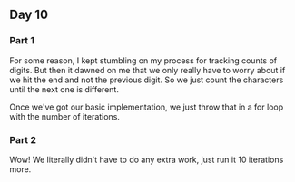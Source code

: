 ## Day 10

### Part 1

For some reason, I kept stumbling on my process for tracking counts of digits. But then it dawned on me that we only really have to worry about if we hit the end and not the previous digit. So we just count the characters until the next one is different.

Once we've got our basic implementation, we just throw that in a for loop with the number of iterations.

### Part 2

Wow! We literally didn't have to do any extra work, just run it 10 iterations more.
